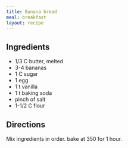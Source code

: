 ```yaml
---
title: Banana bread
meal: breakfast
layout: recipe
---
```


## Ingredients
* 1/3 C butter, melted
* 3-4 bananas
* 1 C sugar
* 1 egg
* 1 t vanilla
* 1 t baking soda
* pinch of salt
* 1-1/2 C flour

## Directions
Mix ingredients in order.
bake at 350 for 1 hour.
